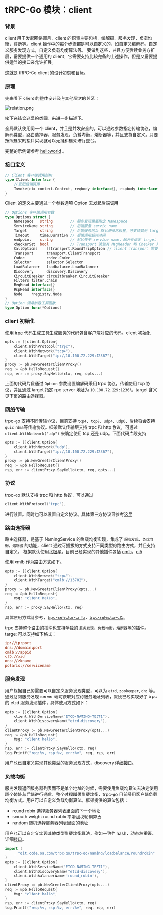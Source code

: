 # tRPC-Go 模块：client





### 背景

client 用于发起网络调用，client 的职责主要包括，编解码，服务发现，负载均衡，熔断等。client 操作中的每个步骤都是可以自定义的，如自定义编解码，自定义服务发现方式，自定义负载均衡算法等。
要做到这些，并且方便后续业务方扩展，需要提供一个通用的 client，它需要支持比较完备的上述操作，但是又需要提供适当的接口来允许扩展。

这就是 tRPC-Go client 的设计初衷和目标。

### 原理

先来看下 client 的整体设计及与其他层次的关系：

![relation.png](/.resources/module_design/client/client_zh_CN.png)

接下来结合这里的类图，来进一步描述下。

全局默认使用同一个 client，并且是并发安全的。可以通过参数指定传输协议，编解码类型，路由选择器，服务发现，负载均衡，熔断器等，并且支持自定义。只要按照框架的接口实现就可以无缝和框架进行整合。

完整的示例请参考 [helloworld](https://git.woa.com/trpc-go/trpc-go/tree/master/examples/helloworld) 。

### 接口定义

```go
// Client 客户端调用结构
type Client interface {
    //发起后端调用
    Invoke(ctx context.Context, reqbody interface{}, rspbody interface{}, opt ...Option) (err error)
}
```

Client 的定义主要通过一个参数选项 Option 去发起后端调用

```go
// Options 客户端调用参数
type Options struct {
    Namespace   string        // 服务发现需要指定 Namespace
    ServiceName string        // 后端服务 servic name
    Target      string        // 后端服务地址 默认使用北极星，可支持其他 target，name://endpoint
    Timeout     time.Duration // 后端调用超时时间
    endpoint    string        // 默认等于 service name，除非有指定 target
    checkerSet  bool          // Transport 读包有 MsgReader 和 Checker 两种方式，两种方式互斥。checkerSet 标识是否设置了读包方式
    CallOptions    []transport.RoundTripOption // client transport 需要调用的参数
    Transport      transport.ClientTransport
    Codec          codec.Codec
    Selector       selector.Selector
    LoadBalancer   loadbalance.LoadBalancer
    Discovery      discovery.Discovery
    CircuitBreaker circuitbreaker.CircuitBreaker
    Filters filter.Chain
    ReqHead interface{}
    RspHead interface{}
    Node    *registry.Node
}
// Option 调用参数工具函数
type Option func(*Options)

```

### client 初始化

使用 [trpc](https://git.woa.com/trpc-go/trpc-go-cmdline) 代码生成工具生成服务的代码包含客户端对应的代码。client 初始化

```go
opts := []client.Option{
    client.WithProtocol("trpc"),
    client.WithNetwork("tcp4"),
    client.WithTarget("ip://10.100.72.229:12367"),
}
proxy := pb.NewGreeterClientProxy()
req := &pb.HelloRequest{}
rsp, err := proxy.SayHello(ctx, req, opts...)
```

上面的代码片段通过 `Option` 参数设置编解码采用 trpc 协议，传输使用 tcp 协议，并且通过 target 指定 rpc server 地址为 `10.100.72.229:12367`。target 含义见下面的路由选择器。

### 网络传输

trpc-go 支持不同传输协议，目前支持 `tcp4`、`tcp6`、`udp4`、`udp6`、后续将会支持 `quic` `rdma`等传输协议。框架默认传输层支持 trpc 和 http 协议，可通过 `client.WithNetwork("udp")` 来确定使用 tcp 还是 udp。下面代码片段支持

```go
opts := []client.Option{
    client.WithNetwork("udp"),
    client.WithTarget("ip://10.100.72.229:12367"),
}
proxy := pb.NewGreeterClientProxy()
req := &pb.HelloRequest{}
rsp, err := clientProxy.SayHello(ctx, req, opts...)
```

### 协议

trpc-go 默认支持 trpc 和 http 协议，可以通过

```go
client.WithProtocol("trpc"),
```

进行设置。同时也可以设置自定义协议。具体第三方协议可参考[这里](https://git.woa.com/trpc-go/trpc-codec)

### 路由选择器

路由选择器，是基于 NamingService 的负载均衡实现，集成了 `服务发现，负载均衡，熔断器` 的功能，client 通过可插拔的方式支持不同类型的路由方式，并且支持自定义。
框架默认使用[北极星](https://git.woa.com/trpc-go/trpc-naming-polaris)，目前已经实现的其他插件包括 [cmlb](https://git.woa.com/trpc-go/trpc-selector-cmlb)，[cl5](https://git.woa.com/trpc-go/trpc-selector-cl5)

使用 cmlb 作为路由方式如下。

```go
opts := []client.Option{
    client.WithNetwork("tcp4"),
    client.WithTarget("cmlb://13702"),
}
proxy := pb.NewGreeterClientProxy(opts...)
req := &pb.HelloRequest{
    Msg: "client hello",
}
rsp, err := proxy.SayHello(ctx, req)
```

具体使用方式请参考，[trpc-selector-cmlb](https://git.woa.com/trpc-go/trpc-selector-cmlb)，[trpc-selector-cl5](https://git.woa.com/trpc-go/trpc-selector-cl5)。

trpc 支持整个路由的插件也支持单独的 `服务发现`，`负载均衡`，`熔断器`等的插件。
target 可以支持如下格式：

```ini
ip://ip:port
dns://domain:port
cmlb://appid
cl5://sid
ons://zkname
polaris://servicename
```

### 服务发现

用户根据自己的需要可以自定义服务发现类型，可以为 `etcd`, `zookeeper`, `dns` 等。通过访问服务发现 server 端可获取对应的服务地址列表，假设已经实现好了 trpc 的 etcd 服务发现插件，具体使用方式如下：

```go
opts := []client.Option{
    client.WithServiceName("ETCD-NAMING-TEST1"),
    client.WithDiscoveryName("etcd-discovery"),
}
clientProxy := pb.NewGreeterClientProxy(opts...)
req := &pb.HelloRequest{
    Msg: "client hello",
}
rsp, err := clientProxy.SayHello(ctx, req)
log.Printf("req:%v, rsp:%v, err:%v", req, rsp, err)
```

用户也已自定义实现其他类型的服务发现方式，discovery 详细[接口](https://git.woa.com/trpc-go/trpc-go/tree/master/naming/discovery)。

### 负载均衡

服务发现返回服务器列表而不是单个地址的时候，需要使用负载均算法去决定使用哪个地址与后端进行通信。整个过程叫做负载均衡，trpc-go 目前采用客户端负载均衡方式。用户可以自定义负载均衡算法。框架提供的算法包括：

- round robin 选择服务器列表里面的下一个地址
- smooth weight round robin 平滑加权轮训算法
- random 随机选择服务器列表里面的地址

用户也可以自定义实现其他类型负载均衡算法，例如一致性 hash，动态权重等。详细[接口](https://git.woa.com/trpc-go/trpc-go/tree/master/naming/loadbalance)。

```go
import (
    _ "git.code.oa.com/trpc-go/trpc-go/naming/loadbalance/roundrobin"
)
opts := []client.Option{
    client.WithServiceName("ETCD-NAMING-TEST1"),
    client.WithDiscoveryName("etcd-discovery"),
    client.WithBalancerName("round_robin"),
}
clientProxy := pb.NewGreeterClientProxy(opts...)
req := &pb.HelloRequest{
    Msg: "client hello",
}
rsp, err := clientProxy.SayHello(ctx, req)
log.Printf("req:%v, rsp:%v, err:%v", req, rsp, err)
```